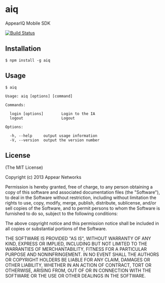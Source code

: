 # aiq

  AppearIQ Mobile SDK

  [![Build Status](https://travis-ci.org/appear/aiq-mobile-sdk.png?branch=master)](https://travis-ci.org/appear/aiq-mobile-sdk)

## Installation

    $ npm install -g aiq

## Usage

    $ aiq

    Usage: aiq [options] [command]

    Commands:

      login [options]        Login to the IA
      logout                 Logout

    Options:

      -h, --help     output usage information
      -V, --version  output the version number

## License

(The MIT License)

Copyright (c) 2013 Appear Networks

Permission is hereby granted, free of charge, to any person
obtaining a copy of this software and associated documentation
files (the "Software"), to deal in the Software without
restriction, including without limitation the rights to use,
copy, modify, merge, publish, distribute, sublicense, and/or sell
copies of the Software, and to permit persons to whom the
Software is furnished to do so, subject to the following
conditions:

The above copyright notice and this permission notice shall be
included in all copies or substantial portions of the Software.

THE SOFTWARE IS PROVIDED "AS IS", WITHOUT WARRANTY OF ANY KIND,
EXPRESS OR IMPLIED, INCLUDING BUT NOT LIMITED TO THE WARRANTIES
OF MERCHANTABILITY, FITNESS FOR A PARTICULAR PURPOSE AND
NONINFRINGEMENT. IN NO EVENT SHALL THE AUTHORS OR COPYRIGHT
HOLDERS BE LIABLE FOR ANY CLAIM, DAMAGES OR OTHER LIABILITY,
WHETHER IN AN ACTION OF CONTRACT, TORT OR OTHERWISE, ARISING
FROM, OUT OF OR IN CONNECTION WITH THE SOFTWARE OR THE USE OR
OTHER DEALINGS IN THE SOFTWARE.
